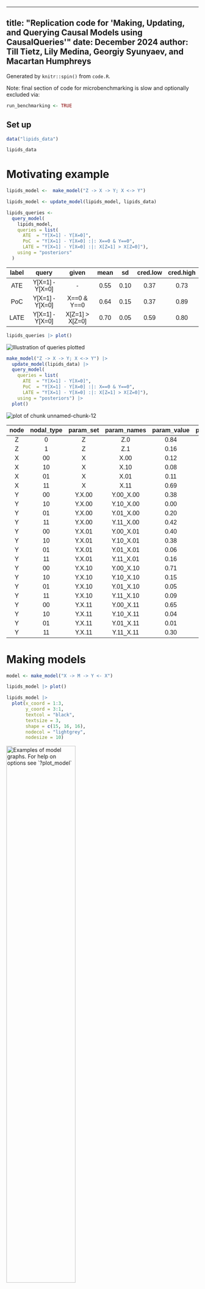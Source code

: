 


---
title: "Replication code for 'Making, Updating, and Querying Causal Models using CausalQueries'"
date: December 2024
author: Till Tietz, Lily Medina, Georgiy Syunyaev, and Macartan Humphreys
---

Generated by `knitr::spin()` from `code.R`.

Note: final section of code for microbenchmarking is slow and optionally excluded via:



``` r
run_benchmarking <- TRUE
```

## Set up



``` r
data("lipids_data")

lipids_data
```


# Motivating example


``` r
lipids_model <-  make_model("Z -> X -> Y; X <-> Y") 
```

``` r
lipids_model <- update_model(lipids_model, lipids_data)
```

``` r
lipids_queries <-
  query_model(
    lipids_model,
    queries = list(
      ATE  = "Y[X=1] - Y[X=0]",
      PoC  = "Y[X=1] - Y[X=0] :|: X==0 & Y==0",
      LATE = "Y[X=1] - Y[X=0] :|: X[Z=1] > X[Z=0]"),
    using = "posteriors"
  )
```
<table class=" lightable-classic-2" style='font-family: "Arial Narrow", "Source Sans Pro", sans-serif; margin-left: auto; margin-right: auto;'>
 <thead>
  <tr>
   <th style="text-align:center;"> label </th>
   <th style="text-align:center;"> query </th>
   <th style="text-align:center;"> given </th>
   <th style="text-align:center;"> mean </th>
   <th style="text-align:center;"> sd </th>
   <th style="text-align:center;"> cred.low </th>
   <th style="text-align:center;"> cred.high </th>
  </tr>
 </thead>
<tbody>
  <tr>
   <td style="text-align:center;"> ATE </td>
   <td style="text-align:center;"> Y[X=1] - Y[X=0] </td>
   <td style="text-align:center;"> - </td>
   <td style="text-align:center;"> 0.55 </td>
   <td style="text-align:center;"> 0.10 </td>
   <td style="text-align:center;"> 0.37 </td>
   <td style="text-align:center;"> 0.73 </td>
  </tr>
  <tr>
   <td style="text-align:center;"> PoC </td>
   <td style="text-align:center;"> Y[X=1] - Y[X=0] </td>
   <td style="text-align:center;"> X==0 &amp; Y==0 </td>
   <td style="text-align:center;"> 0.64 </td>
   <td style="text-align:center;"> 0.15 </td>
   <td style="text-align:center;"> 0.37 </td>
   <td style="text-align:center;"> 0.89 </td>
  </tr>
  <tr>
   <td style="text-align:center;"> LATE </td>
   <td style="text-align:center;"> Y[X=1] - Y[X=0] </td>
   <td style="text-align:center;"> X[Z=1] &gt; X[Z=0] </td>
   <td style="text-align:center;"> 0.70 </td>
   <td style="text-align:center;"> 0.05 </td>
   <td style="text-align:center;"> 0.59 </td>
   <td style="text-align:center;"> 0.80 </td>
  </tr>
</tbody>
</table>




``` r
lipids_queries |> plot()
```

![Illustration of queries plotted](figure/queryplot-1.png)

``` r
make_model("Z -> X -> Y; X <-> Y") |>
  update_model(lipids_data) |>
  query_model(
    queries = list(
      ATE  = "Y[X=1] - Y[X=0]",
      PoC  = "Y[X=1] - Y[X=0] :|: X==0 & Y==0",
      LATE = "Y[X=1] - Y[X=0] :|: X[Z=1] > X[Z=0]"),
    using = "posteriors") |>
  plot()
```

![plot of chunk unnamed-chunk-12](figure/unnamed-chunk-12-1.png)
<table class=" lightable-classic-2" style='font-family: "Arial Narrow", "Source Sans Pro", sans-serif; margin-left: auto; margin-right: auto;'>
 <thead>
  <tr>
   <th style="text-align:center;"> node </th>
   <th style="text-align:center;"> nodal_type </th>
   <th style="text-align:center;"> param_set </th>
   <th style="text-align:center;"> param_names </th>
   <th style="text-align:center;"> param_value </th>
   <th style="text-align:center;"> priors </th>
  </tr>
 </thead>
<tbody>
  <tr>
   <td style="text-align:center;"> Z </td>
   <td style="text-align:center;"> 0 </td>
   <td style="text-align:center;"> Z </td>
   <td style="text-align:center;"> Z.0 </td>
   <td style="text-align:center;"> 0.84 </td>
   <td style="text-align:center;"> 1 </td>
  </tr>
  <tr>
   <td style="text-align:center;"> Z </td>
   <td style="text-align:center;"> 1 </td>
   <td style="text-align:center;"> Z </td>
   <td style="text-align:center;"> Z.1 </td>
   <td style="text-align:center;"> 0.16 </td>
   <td style="text-align:center;"> 1 </td>
  </tr>
  <tr>
   <td style="text-align:center;"> X </td>
   <td style="text-align:center;"> 00 </td>
   <td style="text-align:center;"> X </td>
   <td style="text-align:center;"> X.00 </td>
   <td style="text-align:center;"> 0.12 </td>
   <td style="text-align:center;"> 1 </td>
  </tr>
  <tr>
   <td style="text-align:center;"> X </td>
   <td style="text-align:center;"> 10 </td>
   <td style="text-align:center;"> X </td>
   <td style="text-align:center;"> X.10 </td>
   <td style="text-align:center;"> 0.08 </td>
   <td style="text-align:center;"> 1 </td>
  </tr>
  <tr>
   <td style="text-align:center;"> X </td>
   <td style="text-align:center;"> 01 </td>
   <td style="text-align:center;"> X </td>
   <td style="text-align:center;"> X.01 </td>
   <td style="text-align:center;"> 0.11 </td>
   <td style="text-align:center;"> 1 </td>
  </tr>
  <tr>
   <td style="text-align:center;"> X </td>
   <td style="text-align:center;"> 11 </td>
   <td style="text-align:center;"> X </td>
   <td style="text-align:center;"> X.11 </td>
   <td style="text-align:center;"> 0.69 </td>
   <td style="text-align:center;"> 1 </td>
  </tr>
  <tr>
   <td style="text-align:center;"> Y </td>
   <td style="text-align:center;"> 00 </td>
   <td style="text-align:center;"> Y.X.00 </td>
   <td style="text-align:center;"> Y.00_X.00 </td>
   <td style="text-align:center;"> 0.38 </td>
   <td style="text-align:center;"> 1 </td>
  </tr>
  <tr>
   <td style="text-align:center;"> Y </td>
   <td style="text-align:center;"> 10 </td>
   <td style="text-align:center;"> Y.X.00 </td>
   <td style="text-align:center;"> Y.10_X.00 </td>
   <td style="text-align:center;"> 0.00 </td>
   <td style="text-align:center;"> 1 </td>
  </tr>
  <tr>
   <td style="text-align:center;"> Y </td>
   <td style="text-align:center;"> 01 </td>
   <td style="text-align:center;"> Y.X.00 </td>
   <td style="text-align:center;"> Y.01_X.00 </td>
   <td style="text-align:center;"> 0.20 </td>
   <td style="text-align:center;"> 1 </td>
  </tr>
  <tr>
   <td style="text-align:center;"> Y </td>
   <td style="text-align:center;"> 11 </td>
   <td style="text-align:center;"> Y.X.00 </td>
   <td style="text-align:center;"> Y.11_X.00 </td>
   <td style="text-align:center;"> 0.42 </td>
   <td style="text-align:center;"> 1 </td>
  </tr>
  <tr>
   <td style="text-align:center;"> Y </td>
   <td style="text-align:center;"> 00 </td>
   <td style="text-align:center;"> Y.X.01 </td>
   <td style="text-align:center;"> Y.00_X.01 </td>
   <td style="text-align:center;"> 0.40 </td>
   <td style="text-align:center;"> 1 </td>
  </tr>
  <tr>
   <td style="text-align:center;"> Y </td>
   <td style="text-align:center;"> 10 </td>
   <td style="text-align:center;"> Y.X.01 </td>
   <td style="text-align:center;"> Y.10_X.01 </td>
   <td style="text-align:center;"> 0.38 </td>
   <td style="text-align:center;"> 1 </td>
  </tr>
  <tr>
   <td style="text-align:center;"> Y </td>
   <td style="text-align:center;"> 01 </td>
   <td style="text-align:center;"> Y.X.01 </td>
   <td style="text-align:center;"> Y.01_X.01 </td>
   <td style="text-align:center;"> 0.06 </td>
   <td style="text-align:center;"> 1 </td>
  </tr>
  <tr>
   <td style="text-align:center;"> Y </td>
   <td style="text-align:center;"> 11 </td>
   <td style="text-align:center;"> Y.X.01 </td>
   <td style="text-align:center;"> Y.11_X.01 </td>
   <td style="text-align:center;"> 0.16 </td>
   <td style="text-align:center;"> 1 </td>
  </tr>
  <tr>
   <td style="text-align:center;"> Y </td>
   <td style="text-align:center;"> 00 </td>
   <td style="text-align:center;"> Y.X.10 </td>
   <td style="text-align:center;"> Y.00_X.10 </td>
   <td style="text-align:center;"> 0.71 </td>
   <td style="text-align:center;"> 1 </td>
  </tr>
  <tr>
   <td style="text-align:center;"> Y </td>
   <td style="text-align:center;"> 10 </td>
   <td style="text-align:center;"> Y.X.10 </td>
   <td style="text-align:center;"> Y.10_X.10 </td>
   <td style="text-align:center;"> 0.15 </td>
   <td style="text-align:center;"> 1 </td>
  </tr>
  <tr>
   <td style="text-align:center;"> Y </td>
   <td style="text-align:center;"> 01 </td>
   <td style="text-align:center;"> Y.X.10 </td>
   <td style="text-align:center;"> Y.01_X.10 </td>
   <td style="text-align:center;"> 0.05 </td>
   <td style="text-align:center;"> 1 </td>
  </tr>
  <tr>
   <td style="text-align:center;"> Y </td>
   <td style="text-align:center;"> 11 </td>
   <td style="text-align:center;"> Y.X.10 </td>
   <td style="text-align:center;"> Y.11_X.10 </td>
   <td style="text-align:center;"> 0.09 </td>
   <td style="text-align:center;"> 1 </td>
  </tr>
  <tr>
   <td style="text-align:center;"> Y </td>
   <td style="text-align:center;"> 00 </td>
   <td style="text-align:center;"> Y.X.11 </td>
   <td style="text-align:center;"> Y.00_X.11 </td>
   <td style="text-align:center;"> 0.65 </td>
   <td style="text-align:center;"> 1 </td>
  </tr>
  <tr>
   <td style="text-align:center;"> Y </td>
   <td style="text-align:center;"> 10 </td>
   <td style="text-align:center;"> Y.X.11 </td>
   <td style="text-align:center;"> Y.10_X.11 </td>
   <td style="text-align:center;"> 0.04 </td>
   <td style="text-align:center;"> 1 </td>
  </tr>
  <tr>
   <td style="text-align:center;"> Y </td>
   <td style="text-align:center;"> 01 </td>
   <td style="text-align:center;"> Y.X.11 </td>
   <td style="text-align:center;"> Y.01_X.11 </td>
   <td style="text-align:center;"> 0.01 </td>
   <td style="text-align:center;"> 1 </td>
  </tr>
  <tr>
   <td style="text-align:center;"> Y </td>
   <td style="text-align:center;"> 11 </td>
   <td style="text-align:center;"> Y.X.11 </td>
   <td style="text-align:center;"> Y.11_X.11 </td>
   <td style="text-align:center;"> 0.30 </td>
   <td style="text-align:center;"> 1 </td>
  </tr>
</tbody>
</table>


# Making models


``` r
model <- make_model("X -> M -> Y <- X")
```

``` r
lipids_model |> plot()

lipids_model |>
  plot(x_coord = 1:3,
       y_coord = 3:1,
       textcol = "black",
       textsize = 3,
       shape = c(15, 16, 16),
       nodecol = "lightgrey",
       nodesize = 10)
```

<div class="figure">
<img src="figure/fig-plots-1.png" alt="Examples of model graphs. For help on options see `?plot_model`" width="60%" /><img src="figure/fig-plots-2.png" alt="Examples of model graphs. For help on options see `?plot_model`" width="60%" />
<p class="caption">Examples of model graphs. For help on options see `?plot_model`</p>
</div>


## Tailoring models


|Model                                         | Degrees of freedom |
|:---------------------------------------------|:------------------:|
|`X -> Y <- W`                                 |         17         |
|`X -> Y <- W; X <-> W`                        |         18         |
|`X -> Y <- W; X <-> Y; W <-> Y`               |         62         |
|`X -> Y <- W; X <-> Y; W <-> Y; X <-> W`      |         63         |
|`X -> W -> Y <- X`                            |         19         |
|`X -> W -> Y <- X; W <-> Y`                   |         64         |
|`X -> W -> Y <- X; X <-> W; W <-> Y`          |         67         |
|`X -> W -> Y <- X; X <-> W; W <-> Y; X <-> Y` |        127         |

``` r
model_restricted <- 
  lipids_model |> 
  set_restrictions("X[Z=1] < X[Z=0]")
```

``` r
model <- 
  lipids_model |>
  set_restrictions(labels = list(X = "01", Y = c("00", "01", "11")), 
                   keep = TRUE)
```

``` r
model <- lipids_model |>
  set_restrictions(labels = list(Y = "?0"))
```

``` r
model <- lipids_model |>
  set_restrictions(labels = list(Y = c('00', '11')), given = 'X.00')
```

``` r
lipids_model |> 
  inspect("prior_hyperparameters", nodes = "X") 
```

```
## 
## prior_hyperparameters
## Alpha parameter values used for Dirichlet prior distributions:
## 
## X.00 X.10 X.01 X.11 
##    1    1    1    1
```

``` r
model <- lipids_model |> 
  set_priors(distribution = "jeffreys")
```

```
## Altering all parameters.
```

``` r
lipids_model |> 
  set_priors(param_names = c("X.10", "X.01"), alphas = 3:4) |> 
  inspect("prior_hyperparameters", nodes = "X")
```

```
## 
## prior_hyperparameters
## Alpha parameter values used for Dirichlet prior distributions:
## 
## X.00 X.10 X.01 X.11 
##    1    3    4    1
```

``` r
lipids_model |>
  set_priors(statement = "X[Z=1] > X[Z=0]", alphas = 3) |>
  inspect("prior_hyperparameters", nodes = "X")
```

```
## 
## prior_hyperparameters
## Alpha parameter values used for Dirichlet prior distributions:
## 
## X.00 X.10 X.01 X.11 
##    1    1    3    1
```

``` r
query <- 
  make_model("X -> Y") |>
  set_restrictions(decreasing("X", "Y")) |>
  query_model("Y[X=1] - Y[X=0]", using = "priors")
```

``` r
make_model("X -> Y") |> 
  inspect("parameters")
```

```
## 
## parameters
## Model parameters with associated probabilities: 
## 
##  X.0  X.1 Y.00 Y.10 Y.01 Y.11 
## 0.50 0.50 0.25 0.25 0.25 0.25
```

``` r
make_model("X -> Y") |>
  set_parameters(statement = "Y[X=1] > Y[X=0]", parameters = .7) |>
  inspect("parameters")
```

```
## 
## parameters
## Model parameters with associated probabilities: 
## 
##  X.0  X.1 Y.00 Y.10 Y.01 Y.11 
##  0.5  0.5  0.1  0.1  0.7  0.1
```


## Drawing data


``` r
lipids_model |> 
  make_data(n = 4)
```

``` r
sample_data <-
  lipids_model |>
  make_data(n = 8,
            nodes = list(c("Z", "Y"), "X"),
            probs = list(1, .5),
            subsets = list(TRUE, "Z==1 & Y==0"))
```

``` r
sample_data |> 
  collapse_data(lipids_model)
```


# Updating models


``` r
make_model("X -> Y") |> 
  inspect("parameter_mapping") 
```

```
## 
## parameter_mapping (Parameter mapping matrix) 
## 
##   Maps from parameters to data types, with
##   possibly multiple columns for each data type
##   in cases with confounding. 
## 
##      X0Y0 X1Y0 X0Y1 X1Y1
## X.0     1    0    1    0
## X.1     0    1    0    1
## Y.00    1    1    0    0
## Y.10    0    1    1    0
## Y.01    1    0    0    1
## Y.11    0    0    1    1
```

``` r
data <- data.frame(X = rep(0:1, 5), Y = rep(0:1, 5))

list(
  uncensored = 
    update_model(make_model("X -> Y"),
                 data),
  censored = 
    update_model(make_model("X -> Y"), 
                 data, 
                 censored_types = c("X1Y0",  "X0Y1"))
  ) |>
  query_model("Y[X=1] - Y[X=0]", using = "posteriors")
```

```
## 
## Causal queries generated by query_model (all at population level)
```

``` r
model <-
  make_model("X -> Y")  |> 
  update_model()
```

```
## No data provided
```

``` r
posterior <- inspect(model, "posterior_distribution")  
```

```
## 
## posterior_distribution
## Summary statistics of model parameters posterior distributions:
## 
##   Distributions matrix dimensions are 
##   4000 rows (draws) by 6 cols (parameters)
## 
##      mean   sd
## X.0  0.51 0.28
## X.1  0.49 0.28
## Y.00 0.25 0.19
## Y.10 0.25 0.19
## Y.01 0.25 0.19
## Y.11 0.25 0.20
```

``` r
lipids_model <- 
  lipids_model |> 
  update_model(keep_fit = TRUE,
               keep_event_probabilities = TRUE)
```

```
## No data provided
```

``` r
make_model("X -> Y")  |> 
  update_model(keep_type_distribution = FALSE) |>
  inspect("stan_summary") 
```

```
## No data provided
```

```
## 
## stan_summary
## Stan model summary:
## 
## Inference for Stan model: simplexes.
## 4 chains, each with iter=2000; warmup=1000; thin=1; 
## post-warmup draws per chain=1000, total post-warmup draws=4000.
## 
##             mean se_mean   sd   2.5%   25%   50%   75% 97.5% n_eff Rhat
## X.0         0.50    0.01 0.29   0.03  0.25  0.49  0.74  0.97  3036    1
## X.1         0.50    0.01 0.29   0.03  0.26  0.51  0.75  0.97  3036    1
## Y.00        0.25    0.00 0.19   0.01  0.09  0.21  0.37  0.70  2031    1
## Y.10        0.25    0.00 0.19   0.01  0.09  0.21  0.37  0.71  4633    1
## Y.01        0.25    0.00 0.20   0.01  0.09  0.20  0.37  0.72  4162    1
## Y.11        0.25    0.00 0.20   0.01  0.09  0.20  0.37  0.71  4701    1
## lp__       -7.53    0.04 1.65 -11.75 -8.37 -7.15 -6.32 -5.44  1368    1
## 
## Samples were drawn using NUTS(diag_e) at Mon Feb 10 17:07:15 2025.
## For each parameter, n_eff is a crude measure of effective sample size,
## and Rhat is the potential scale reduction factor on split chains (at 
## convergence, Rhat=1).
```

``` r
model <- 
  make_model("X -> M -> Y") |>
  update_model(data = data.frame(X = rep(0:1, 10000), Y = rep(0:1, 10000)), 
               iter = 5000,
               refresh = 0)
```

``` r
model
```

```
## 
## Causal statement: 
## M -> Y; X -> M
## 
## Number of nodal types by node:
## X M Y 
## 2 4 4 
## 
## Number of causal types: 32
## 
## Model has been updated and contains a posterior distribution with
## 4 chains, each with iter=5000; warmup=2500; thin=1;  
## Use inspect(model, 'stan_summary') to inspect stan summary
## 
## Warnings passed from rstan during updating:
## The largest R-hat is 1.73, indicating chains have not mixed
## Bulk Effective Samples Size (ESS) is too low
## Tail Effective Samples Size (ESS) is too low
```

``` r
model <- 
  make_model("X -> Y") |> 
  update_model(refresh = 0, keep_fit = TRUE)
```

```
## No data provided
```

``` r
model |> 
  inspect("stanfit")
```

```
## 
## stanfit
## Stan model summary:
## Inference for Stan model: simplexes.
## 4 chains, each with iter=2000; warmup=1000; thin=1; 
## post-warmup draws per chain=1000, total post-warmup draws=4000.
## 
##             mean se_mean   sd   2.5%   25%   50%   75% 97.5% n_eff Rhat
## lambdas[1]  0.50    0.01 0.29   0.03  0.25  0.50  0.75  0.97  2558    1
## lambdas[2]  0.50    0.01 0.29   0.03  0.25  0.50  0.75  0.97  2558    1
## lambdas[3]  0.25    0.00 0.20   0.01  0.09  0.20  0.37  0.71  2012    1
## lambdas[4]  0.26    0.00 0.20   0.01  0.10  0.21  0.38  0.72  4663    1
## lambdas[5]  0.25    0.00 0.20   0.01  0.08  0.20  0.37  0.71  4851    1
## lambdas[6]  0.25    0.00 0.19   0.01  0.09  0.20  0.36  0.71  4266    1
## types[1]    0.13    0.00 0.14   0.00  0.03  0.08  0.18  0.49  2317    1
## types[2]    0.12    0.00 0.13   0.00  0.02  0.07  0.18  0.49  2150    1
## types[3]    0.13    0.00 0.14   0.00  0.03  0.08  0.18  0.51  3350    1
## types[4]    0.13    0.00 0.13   0.00  0.03  0.08  0.18  0.50  3460    1
## types[5]    0.12    0.00 0.13   0.00  0.03  0.08  0.18  0.49  3676    1
## types[6]    0.12    0.00 0.14   0.00  0.02  0.08  0.18  0.51  3694    1
## types[7]    0.12    0.00 0.13   0.00  0.03  0.08  0.18  0.47  3424    1
## types[8]    0.12    0.00 0.13   0.00  0.03  0.08  0.18  0.49  3166    1
## lp__       -7.55    0.05 1.66 -11.87 -8.39 -7.15 -6.33 -5.45  1357    1
## 
## Samples were drawn using NUTS(diag_e) at Mon Feb 10 17:07:38 2025.
## For each parameter, n_eff is a crude measure of effective sample size,
## and Rhat is the potential scale reduction factor on split chains (at 
## convergence, Rhat=1).
```


# Querying models


``` r
make_model("X -> Y") |> 
  realise_outcomes()
```

``` r
make_model("X -> Y") |> 
  realise_outcomes(dos = list(X = 1))
```

``` r
make_model("X -> Y")  |> 
  get_query_types("Y==1")
```

```
## 
## Causal types satisfying query's condition(s)  
## 
##  query =  Y==1 
## 
## X0.Y10  X1.Y01
## X0.Y11  X1.Y11
## 
## 
##  Number of causal types that meet condition(s) =  4
##  Total number of causal types in model =  8
```

``` r
make_model("X -> Y")  |> 
  get_query_types("Y[X=1]==1")
```

```
## 
## Causal types satisfying query's condition(s)  
## 
##  query =  Y[X=1]==1 
## 
## X0.Y01  X1.Y01
## X0.Y11  X1.Y11
## 
## 
##  Number of causal types that meet condition(s) =  4
##  Total number of causal types in model =  8
```

``` r
make_model("X1 -> Y <- X2")  |>
  get_query_types("X1==1 & X2==1 & (Y[X1=1, X2=1] > Y[X1=0, X2=0])")
```

```
## 
## Causal types satisfying query's condition(s)  
## 
##  query =  X1==1&X2==1&(Y[X1=1,X2=1]>Y[X1=0,X2=0]) 
## 
## X11.X21.Y0001  X11.X21.Y0101
## X11.X21.Y0011  X11.X21.Y0111
## 
## 
##  Number of causal types that meet condition(s) =  4
##  Total number of causal types in model =  64
```

``` r
make_model("X -> Y") |> 
  get_query_types("Y[X=1] - Y[X=0]")
```

```
## X0.Y00 X1.Y00 X0.Y10 X1.Y10 X0.Y01 X1.Y01 X0.Y11 X1.Y11 
##      0      0     -1     -1      1      1      0      0
```

``` r
data  <- data.frame(X = rep(0:1, 50), Y = rep(0:1, 50))

model <- 
  make_model("X -> Y") |>
  update_model(data, iter  = 4000, refresh = 0)

model |> 
  grab("posterior_distribution")  |> 
  ggplot(aes(Y.01 - Y.10)) + geom_histogram() 
```

```
## `stat_bin()` using `bins = 30`. Pick better value with `binwidth`.
```

<div class="figure" style="text-align: center">
<img src="figure/fig-posterior-dist-1.png" alt="Posterior on "Probability $Y$ is increasing in $X$"." width="60%" />
<p class="caption">Posterior on "Probability $Y$ is increasing in $X$".</p>
</div>

``` r
queries <- 
  make_model("X -> Y") |> 
  query_distribution(
    query = list(increasing = "(Y[X=1] > Y[X=0])",
                 ATE = "(Y[X=1] - Y[X=0])"), 
    using = "priors")
```

``` r
lipids_model |>
  query_model(
    query = "Y[X=1] - Y[X=0] :|: X==1 & Y==1 & Z==1",
    using = "posteriors") |>
  plot()
```

![plot of chunk case-level-query](figure/case-level-query-1.png)

``` r
make_model("X -> M -> Y") |>
  update_model(data.frame(X = rep(0:1, 8), Y = rep(0:1, 8)), iter = 4000) |>
  query_model("Y[X=1] > Y[X=0] :|: X==1 & Y==1 & M==1", 
            using = "posteriors",
            case_level = c(TRUE, FALSE)) |>
  plot()
```

![plot of chunk unnamed-chunk-54](figure/unnamed-chunk-54-1.png)

``` r
models <- list(
  Unrestricted = lipids_model |>
    update_model(data = lipids_data, refresh = 0),
  
  Restricted = lipids_model |>
    set_restrictions("X[Z=1] < X[Z=0]") |>
    update_model(data = lipids_data, refresh = 0)
)
```

``` r
queries <- 
  query_model(
    models,  
    query = list(ATE = "Y[X=1] - Y[X=0]", 
                 POS = "Y[X=1] > Y[X=0] :|: Y==1 & X==1"),
    case_level = c(FALSE, TRUE),
    using = c("priors", "posteriors"),
    expand_grid = TRUE)
```
<table class=" lightable-classic-2" style='font-family: "Arial Narrow", "Source Sans Pro", sans-serif; margin-left: auto; margin-right: auto;'>
 <thead>
  <tr>
   <th style="text-align:center;"> label </th>
   <th style="text-align:center;"> model </th>
   <th style="text-align:center;"> query </th>
   <th style="text-align:center;"> given </th>
   <th style="text-align:center;"> using </th>
   <th style="text-align:center;"> case_level </th>
   <th style="text-align:center;"> mean </th>
   <th style="text-align:center;"> sd </th>
  </tr>
 </thead>
<tbody>
  <tr>
   <td style="text-align:center;"> ATE </td>
   <td style="text-align:center;"> Unrestricted </td>
   <td style="text-align:center;"> Y[X=1] - Y[X=0] </td>
   <td style="text-align:center;"> - </td>
   <td style="text-align:center;"> priors </td>
   <td style="text-align:center;"> FALSE </td>
   <td style="text-align:center;"> 0.00 </td>
   <td style="text-align:center;"> 0.20 </td>
  </tr>
  <tr>
   <td style="text-align:center;"> ATE </td>
   <td style="text-align:center;"> Restricted </td>
   <td style="text-align:center;"> Y[X=1] - Y[X=0] </td>
   <td style="text-align:center;"> - </td>
   <td style="text-align:center;"> priors </td>
   <td style="text-align:center;"> FALSE </td>
   <td style="text-align:center;"> 0.00 </td>
   <td style="text-align:center;"> 0.23 </td>
  </tr>
  <tr>
   <td style="text-align:center;"> ATE </td>
   <td style="text-align:center;"> Unrestricted </td>
   <td style="text-align:center;"> Y[X=1] - Y[X=0] </td>
   <td style="text-align:center;"> - </td>
   <td style="text-align:center;"> posteriors </td>
   <td style="text-align:center;"> FALSE </td>
   <td style="text-align:center;"> 0.55 </td>
   <td style="text-align:center;"> 0.10 </td>
  </tr>
  <tr>
   <td style="text-align:center;"> ATE </td>
   <td style="text-align:center;"> Restricted </td>
   <td style="text-align:center;"> Y[X=1] - Y[X=0] </td>
   <td style="text-align:center;"> - </td>
   <td style="text-align:center;"> posteriors </td>
   <td style="text-align:center;"> FALSE </td>
   <td style="text-align:center;"> 0.56 </td>
   <td style="text-align:center;"> 0.10 </td>
  </tr>
  <tr>
   <td style="text-align:center;"> POS </td>
   <td style="text-align:center;"> Unrestricted </td>
   <td style="text-align:center;"> Y[X=1] &gt; Y[X=0] </td>
   <td style="text-align:center;"> Y==1 &amp; X==1 </td>
   <td style="text-align:center;"> priors </td>
   <td style="text-align:center;"> FALSE </td>
   <td style="text-align:center;"> 0.50 </td>
   <td style="text-align:center;"> 0.22 </td>
  </tr>
  <tr>
   <td style="text-align:center;"> POS </td>
   <td style="text-align:center;"> Restricted </td>
   <td style="text-align:center;"> Y[X=1] &gt; Y[X=0] </td>
   <td style="text-align:center;"> Y==1 &amp; X==1 </td>
   <td style="text-align:center;"> priors </td>
   <td style="text-align:center;"> FALSE </td>
   <td style="text-align:center;"> 0.49 </td>
   <td style="text-align:center;"> 0.24 </td>
  </tr>
  <tr>
   <td style="text-align:center;"> POS </td>
   <td style="text-align:center;"> Unrestricted </td>
   <td style="text-align:center;"> Y[X=1] &gt; Y[X=0] </td>
   <td style="text-align:center;"> Y==1 &amp; X==1 </td>
   <td style="text-align:center;"> posteriors </td>
   <td style="text-align:center;"> FALSE </td>
   <td style="text-align:center;"> 0.95 </td>
   <td style="text-align:center;"> 0.04 </td>
  </tr>
  <tr>
   <td style="text-align:center;"> POS </td>
   <td style="text-align:center;"> Restricted </td>
   <td style="text-align:center;"> Y[X=1] &gt; Y[X=0] </td>
   <td style="text-align:center;"> Y==1 &amp; X==1 </td>
   <td style="text-align:center;"> posteriors </td>
   <td style="text-align:center;"> FALSE </td>
   <td style="text-align:center;"> 0.95 </td>
   <td style="text-align:center;"> 0.04 </td>
  </tr>
  <tr>
   <td style="text-align:center;"> ATE </td>
   <td style="text-align:center;"> Unrestricted </td>
   <td style="text-align:center;"> Y[X=1] - Y[X=0] </td>
   <td style="text-align:center;"> - </td>
   <td style="text-align:center;"> priors </td>
   <td style="text-align:center;"> TRUE </td>
   <td style="text-align:center;"> 0.00 </td>
   <td style="text-align:center;"> NA </td>
  </tr>
  <tr>
   <td style="text-align:center;"> ATE </td>
   <td style="text-align:center;"> Restricted </td>
   <td style="text-align:center;"> Y[X=1] - Y[X=0] </td>
   <td style="text-align:center;"> - </td>
   <td style="text-align:center;"> priors </td>
   <td style="text-align:center;"> TRUE </td>
   <td style="text-align:center;"> 0.00 </td>
   <td style="text-align:center;"> NA </td>
  </tr>
  <tr>
   <td style="text-align:center;"> ATE </td>
   <td style="text-align:center;"> Unrestricted </td>
   <td style="text-align:center;"> Y[X=1] - Y[X=0] </td>
   <td style="text-align:center;"> - </td>
   <td style="text-align:center;"> posteriors </td>
   <td style="text-align:center;"> TRUE </td>
   <td style="text-align:center;"> 0.55 </td>
   <td style="text-align:center;"> NA </td>
  </tr>
  <tr>
   <td style="text-align:center;"> ATE </td>
   <td style="text-align:center;"> Restricted </td>
   <td style="text-align:center;"> Y[X=1] - Y[X=0] </td>
   <td style="text-align:center;"> - </td>
   <td style="text-align:center;"> posteriors </td>
   <td style="text-align:center;"> TRUE </td>
   <td style="text-align:center;"> 0.56 </td>
   <td style="text-align:center;"> NA </td>
  </tr>
  <tr>
   <td style="text-align:center;"> POS </td>
   <td style="text-align:center;"> Unrestricted </td>
   <td style="text-align:center;"> Y[X=1] &gt; Y[X=0] </td>
   <td style="text-align:center;"> Y==1 &amp; X==1 </td>
   <td style="text-align:center;"> priors </td>
   <td style="text-align:center;"> TRUE </td>
   <td style="text-align:center;"> 0.50 </td>
   <td style="text-align:center;"> NA </td>
  </tr>
  <tr>
   <td style="text-align:center;"> POS </td>
   <td style="text-align:center;"> Restricted </td>
   <td style="text-align:center;"> Y[X=1] &gt; Y[X=0] </td>
   <td style="text-align:center;"> Y==1 &amp; X==1 </td>
   <td style="text-align:center;"> priors </td>
   <td style="text-align:center;"> TRUE </td>
   <td style="text-align:center;"> 0.49 </td>
   <td style="text-align:center;"> NA </td>
  </tr>
  <tr>
   <td style="text-align:center;"> POS </td>
   <td style="text-align:center;"> Unrestricted </td>
   <td style="text-align:center;"> Y[X=1] &gt; Y[X=0] </td>
   <td style="text-align:center;"> Y==1 &amp; X==1 </td>
   <td style="text-align:center;"> posteriors </td>
   <td style="text-align:center;"> TRUE </td>
   <td style="text-align:center;"> 0.95 </td>
   <td style="text-align:center;"> NA </td>
  </tr>
  <tr>
   <td style="text-align:center;"> POS </td>
   <td style="text-align:center;"> Restricted </td>
   <td style="text-align:center;"> Y[X=1] &gt; Y[X=0] </td>
   <td style="text-align:center;"> Y==1 &amp; X==1 </td>
   <td style="text-align:center;"> posteriors </td>
   <td style="text-align:center;"> TRUE </td>
   <td style="text-align:center;"> 0.95 </td>
   <td style="text-align:center;"> NA </td>
  </tr>
</tbody>
</table>


default plot associated with this query:

![Default plotting for a a set of queries over multiple models.](figure/fig-batch-1.png)


# Appendix



## illustrative code for parallelization


``` r
library(parallel)

options(mc.cores = parallel::detectCores())
```

``` r
library(future)
library(future.apply)

chains <- 3
cores <- 8

future::plan(list(
      future::tweak(future::multisession, 
                    workers = floor(cores/(chains + 1))),
      future::tweak(future::multisession, 
                    workers = chains)
    ))

model <- make_model("X -> Y")
data <- list(data_1 = data.frame(X=0:1, Y=0:1), 
             data_2 = data.frame(X=0:1, Y=1:0))

results <-
future.apply::future_lapply(
  data,
  function(d) {
    update_model(
      model = model,
      data = d,
      chains = chains,
      refresh = 0
    )},
 future.seed = TRUE)
```


## stan code


```
S4 class stanmodel 'simplexes' coded as follows:
functions{
  row_vector col_sums(matrix X) {
    row_vector[cols(X)] s ;
    s = rep_row_vector(1, rows(X)) * X ;
    return s ;
  }
}
data {
int<lower=1> n_params;
int<lower=1> n_paths;
int<lower=1> n_types;
int<lower=1> n_param_sets;
int<lower=1> n_nodes;
array[n_param_sets] int<lower=1> n_param_each;
int<lower=1> n_data;
int<lower=1> n_events;
int<lower=1> n_strategies;
int<lower=0, upper=1> keep_type_distribution;
vector<lower=0>[n_params] lambdas_prior;
array[n_param_sets] int<lower=1> l_starts;
array[n_param_sets] int<lower=1> l_ends;
array[n_nodes] int<lower=1> node_starts;
array[n_nodes] int<lower=1> node_ends;
array[n_strategies] int<lower=1> strategy_starts;
array[n_strategies] int<lower=1> strategy_ends;
matrix[n_params, n_types] P;
matrix[n_params, n_paths] parmap;
matrix[n_paths, n_data] map;
matrix<lower=0,upper=1>[n_events,n_data] E;
array[n_events] int<lower=0> Y;
}
parameters {
vector<lower=0>[n_params - n_param_sets] gamma;
}
transformed parameters {
vector<lower=0, upper=1>[n_params] lambdas;
vector<lower=1>[n_param_sets] sum_gammas;
matrix[n_params, n_paths] parlam;
matrix[n_nodes, n_paths] parlam2;
vector<lower=0, upper=1>[n_paths] w_0;
vector<lower=0, upper=1>[n_data] w;
vector<lower=0, upper=1>[n_events] w_full;
// Cases in which a parameter set has only one value need special handling
// they have no gamma components and sum_gamma needs to be made manually
for (i in 1:n_param_sets) {
  if (l_starts[i] >= l_ends[i]) {
    sum_gammas[i] = 1;
    lambdas[l_starts[i]] = 1;
    }
  else if (l_starts[i] < l_ends[i]) {
    sum_gammas[i] =
    1 + sum(gamma[(l_starts[i] - (i-1)):(l_ends[i] - i)]);
    lambdas[l_starts[i]:l_ends[i]] =
    append_row(1, gamma[(l_starts[i] - (i-1)):(l_ends[i] - i)]) /
      sum_gammas[i];
    }
  }
// Mapping from parameters to data types
// (usual case): [n_par * n_data] * [n_par * n_data]
parlam  = rep_matrix(lambdas, n_paths) .* parmap;
// Sum probability over nodes on each path
for (i in 1:n_nodes) {
 parlam2[i,] = col_sums(parlam[(node_starts[i]):(node_ends[i]),]);
 }
// then take product  to get probability of data type on path
for (i in 1:n_paths) {
  w_0[i] = prod(parlam2[,i]);
 }
 // last (if confounding): map to n_data columns instead of n_paths
 w = map'*w_0;
  // Extend/reduce to cover all observed data types
 w_full = E * w;
}
model {
// Dirichlet distributions
for (i in 1:n_param_sets) {
  target += dirichlet_lpdf(lambdas[l_starts[i]:l_ends[i]]  |
    lambdas_prior[l_starts[i] :l_ends[i]]);
  target += -n_param_each[i] * log(sum_gammas[i]);
 }
// Multinomials
// Note with censoring event_probabilities might not sum to 1
for (i in 1:n_strategies) {
  target += multinomial_lpmf(
  Y[strategy_starts[i]:strategy_ends[i]] |
    w_full[strategy_starts[i]:strategy_ends[i]]/
     sum(w_full[strategy_starts[i]:strategy_ends[i]]));
 }
}
// Option to export distribution of causal types
generated quantities{
vector[n_types] types;
if (keep_type_distribution == 1){
for (i in 1:n_types) {
   types[i] = prod(P[, i].*lambdas + 1 - P[,i]);
}}
 if (keep_type_distribution == 0){
    types = rep_vector(1, n_types);
 }
} 
```


## benchmarking (slow)


``` r
if(run_benchmarking){

#  effect of model complexity on run-time

model <- list(
  CausalQueries::make_model("X -> Y"),
  CausalQueries::make_model("X1 -> Y <- X2"),
  CausalQueries::make_model("X1 -> Y; X2 -> Y; X3 -> Y")
)

iter <- 4000

data <- expand_grid(X1 = 0:1, X2 = 0:1, X3 = 0:1, X4 = 0:1) |>
  uncount(20) |>
  mutate(Y = 1*(X1 + X2 - X3 + X1*X4 + rnorm(n()) > 0))

options(mc.cores = parallel::detectCores())

benchmark_model <- microbenchmark::microbenchmark(
  m1 = CausalQueries::update_model(model[[1]], data, iter = iter),
  m2 = CausalQueries::update_model(model[[2]], data, iter = iter),
  m3 = CausalQueries::update_model(model[[3]], data, iter = iter),
  times = 5
)

benchmark_model

}
```

```
## Unit: seconds
```

``` r
if(run_benchmarking){

# effect of data size on run-time
model <- CausalQueries::make_model("X -> Y")

data <- lapply(10^c(1:5), function(n) {
  CausalQueries::make_data(model, n)
})

benchmark_data <- microbenchmark::microbenchmark(
  d0 = CausalQueries::update_model(model, data[[1]], iter = iter),
  d1 = CausalQueries::update_model(model, data[[2]], iter = iter),
  d2 = CausalQueries::update_model(model, data[[3]], iter = iter),
  d3 = CausalQueries::update_model(model, data[[4]], iter = iter),
  times = 5
)

benchmark_data

}
```

```
## Unit: seconds
```

